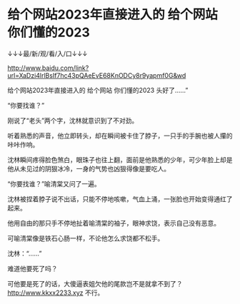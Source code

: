 # 给个网站2023年直接进入的 给个网站 你们懂的2023

↓↓↓最/新/观/看/入/口↓↓↓

http://www.baidu.com/link?url=XaDzi4lrlBsIf7hc43pQAeEvE68KnODCy8r9yapmf0G&wd

给个网站2023年直接进入的 给个网站 你们懂的2023
头好了……”

“你要找谁？”

刚说了“老头”两个字，沈林就意识到了不对劲。

听着熟悉的声音，他立即转头，却在瞬间被卡住了脖子，一只手的手腕也被人攥的咔咔作响。

沈林瞬间疼得脸色煞白，眼珠子也往上翻，面前是他熟悉的少年，可少年脸上却是他从未见过的阴狠冰冷，一身的气势也凶狠得像是要吃人。

“你要找谁？”喻清棠又问了一遍。

沈林被捏着脖子说不出话，只能不停地咳嗽，气血上涌，一张脸也开始变得通红了起来。

他用自由的那只手不停地扯着喻清棠的袖子，眼神求饶，表示自己没有恶意。

可喻清棠像是铁石心肠一样，不论他怎么求饶都不松手。

沈林：“……”

难道他要死了吗？

可他要是死了的话，大傻逼表姐欠他的尾款岂不是就拿不到了？
http://www.kkxx2233.xyz
不行。
